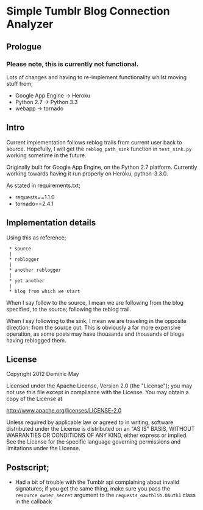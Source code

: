 Simple Tumblr Blog Connection Analyzer
======================================
## Prologue
### Please note, this is currently not functional.
Lots of changes and having to re-implement functionality whilst moving stuff from;
 * Google App Engine -> Heroku
 * Python 2.7 -> Python 3.3
 * webapp -> tornado

## Intro

Current implementation follows reblog trails from current user back to source.
Hopefully, I will get the `reblog_path_sink` function in `test_sink.py` working sometime in the future.

Originally built for Google App Engine, on the Python 2.7 platform.
Currently working towards having it run properly on Heroku, python-3.3.0.

As stated in requirements.txt;
 * requests==1.1.0
 * tornado==2.4.1

## Implementation details

Using this as reference;

```
 * source
 |
 * reblogger
 |
 * another reblogger
 |
 * yet another
 |
 * blog from which we start
```
When I say follow to the source, I mean we are following from the blog specified, to the source; following the reblog trail.

When I say following to the sink, I mean we are traveling in the opposite direction; from the source out.
This is obviously a far more expensive operation, as some posts may have thousands and thousands of blogs having reblogged them.


## License

Copyright 2012 Dominic May

Licensed under the Apache License, Version 2.0 (the "License");
you may not use this file except in compliance with the License.
You may obtain a copy of the License at

http://www.apache.org/licenses/LICENSE-2.0

Unless required by applicable law or agreed to in writing, software
distributed under the License is distributed on an "AS IS" BASIS,
WITHOUT WARRANTIES OR CONDITIONS OF ANY KIND, either express or implied.
See the License for the specific language governing permissions and
limitations under the License.


## Postscript;
 * Had a bit of trouble with the Tumblr api complaining about invalid signatures; if you get the same thing, make sure you pass the `resource_owner_secret` argument to the `requests_oauthlib.OAuth1` class in the callback
